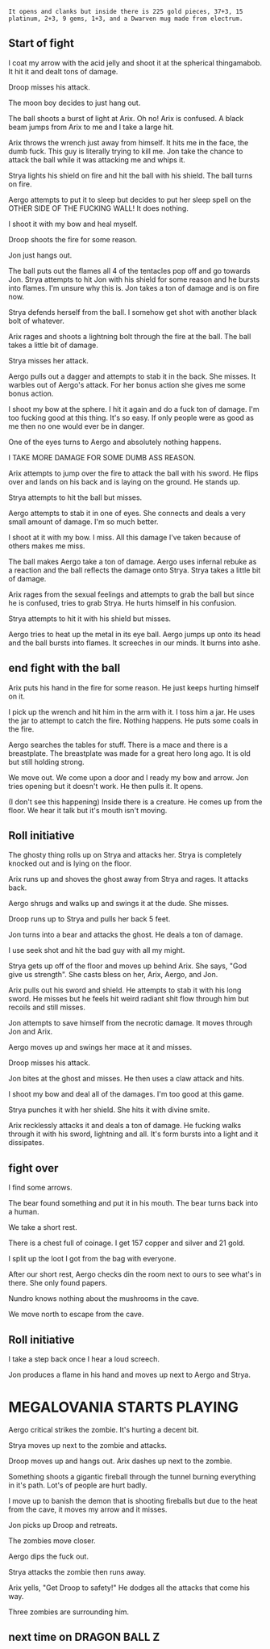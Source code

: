 ```
It opens and clanks but inside there is 225 gold pieces, 37+3, 15 platinum, 2+3, 9 gems, 1+3, and a Dwarven mug made from electrum.
```

## Start of fight 

I coat my arrow with the acid jelly and shoot it at the spherical thingamabob. It hit it and dealt tons of damage. 

Droop misses his attack. 

The moon boy decides to just hang out. 

The ball shoots a burst of light at Arix. Oh no! Arix is confused. A black beam jumps from Arix to me and I take a large hit. 

Arix throws the wrench just away from himself. It hits me in the face, the dumb fuck. This guy is literally trying to kill me. Jon take the chance to attack the ball while it was attacking me and whips it. 

Strya lights his shield on fire and hit the ball with his shield. The ball turns on fire. 

Aergo attempts to put it to sleep but decides to put her sleep spell on the OTHER SIDE OF THE FUCKING WALL! It does nothing. 

I shoot it with my bow and heal myself. 

Droop shoots the fire for some reason. 

Jon just hangs out. 

The ball puts out the flames all 4 of the tentacles pop off and go towards Jon. Strya attempts to hit Jon with his shield for some reason and he bursts into flames. I'm unsure why this is. Jon takes a ton of damage and is on fire now. 

Strya defends herself from the ball. I somehow get shot with another black bolt of whatever. 

Arix rages and shoots a lightning bolt through the fire at the ball. The ball takes a little bit of damage. 

Strya misses her attack. 

Aergo pulls out a dagger and attempts to stab it in the back. She misses. It warbles out of Aergo's attack. For her bonus action she gives me some bonus action. 

I shoot my bow at the sphere. I hit it again and do a fuck ton of damage. I'm too fucking good at this thing. It's so easy. If only people were as good as me then no one would ever be in danger. 

One of the eyes turns to Aergo and absolutely nothing happens. 

I TAKE MORE DAMAGE FOR SOME DUMB ASS REASON.

Arix attempts to jump over the fire to attack the ball with his sword. He flips over and lands on his back and is laying on the ground. He stands up. 

Strya attempts to hit the ball but misses. 

Aergo attempts to stab it in one of eyes. She connects and deals a very small amount of damage. I'm so much better. 

I shoot at it with my bow. I miss. All this damage I've taken because of others makes me miss. 

The ball makes Aergo take a ton of damage. Aergo uses infernal rebuke as a reaction and the ball reflects the damage onto Strya. Strya takes a little bit of damage.

Arix rages from the sexual feelings and attempts to grab the ball but since he is confused, tries to grab Strya. He hurts himself in his confusion. 

Strya attempts to hit it with his shield but misses. 

Aergo tries to heat up the metal in its eye ball. Aergo jumps up onto its head and the ball bursts into flames. It screeches in our minds. It burns into ashe. 

## end fight with the ball

Arix puts his hand in the fire for some reason. He just keeps hurting himself on it. 

I pick up the wrench and hit him in the arm with it. I toss him a jar. He uses the jar to attempt to catch the fire. Nothing happens. He puts some coals in the fire. 

Aergo searches the tables for stuff. There is a mace and there is a breastplate. The breastplate was made for a great hero long ago. It is old but still holding strong. 

We move out. We come upon a door and I ready my bow and arrow. Jon tries opening but it doesn't work. He then pulls it. It opens. 

(I don't see this happening) Inside there is a creature. He comes up from the floor. We hear it talk but it's mouth isn't moving. 

## Roll initiative 

The ghosty thing rolls up on Strya and attacks her. Strya is completely knocked out and is lying on the floor. 

Arix runs up and shoves the ghost away from Strya and rages. It attacks back. 

Aergo shrugs and walks up and swings it at the dude. She misses. 

Droop runs up to Strya and pulls her back 5 feet. 

Jon turns into a bear and attacks the ghost. He deals a ton of damage. 

I use seek shot and hit the bad guy with all my might. 

Strya gets up off of the floor and moves up behind Arix. She says, "God give us strength". She casts bless on her, Arix, Aergo, and Jon. 

Arix pulls out his sword and shield. He attempts to stab it with his long sword. He misses but he feels hit weird radiant shit flow through him but recoils and still misses.

Jon attempts to save himself from the necrotic damage. It moves through Jon and Arix. 

Aergo moves up and swings her mace at it and misses. 

Droop misses his attack. 

Jon bites at the ghost and misses. He then uses a claw attack and hits. 

I shoot my bow and deal all of the damages. I'm too good at this game. 

Strya punches it with her shield. She hits it with divine smite. 

Arix recklessly attacks it and deals a ton of damage. He fucking walks through it with his sword, lightning and all. It's form bursts into a light and it dissipates. 

## fight over
I find some arrows. 

The bear found something and put it in his mouth. The bear turns back into a human. 

We take a short rest. 

There is a chest full of coinage. I get 157 copper and silver and 21 gold.

I split up the loot I got from the bag with everyone. 

After our short rest, Aergo checks din the room next to ours to see what's in there. She only found papers. 

Nundro knows nothing about the mushrooms in the cave. 

We move north to escape from the cave. 

## Roll initiative

I take a step back once I hear a loud screech. 

Jon produces a flame in his hand and moves up next to Aergo and Strya. 

# MEGALOVANIA STARTS PLAYING

Aergo critical strikes the zombie. It's hurting a decent bit. 

Strya moves up next to the zombie and attacks. 

Droop moves up and hangs out. Arix dashes up next to the zombie. 

Something shoots a gigantic fireball through the tunnel burning everything in it's path. Lot's of people are hurt badly. 

I move up to banish the demon that is shooting fireballs but due to the heat from the cave, it moves my arrow and it misses.

Jon picks up Droop and retreats. 

The zombies move closer. 

Aergo dips the fuck out. 

Strya attacks the zombie then runs away. 

Arix yells, "Get Droop to safety!" He dodges all the attacks that come his way. 

Three zombies are surrounding him. 

## next time on DRAGON BALL Z
